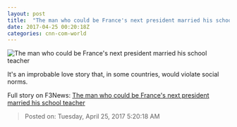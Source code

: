 ```yaml
---
layout: post
title:  "The man who could be France's next president married his school teacher"
date: 2017-04-25 00:20:18Z
categories: cnn-com-world
---
```


![The man who could be France's next president married his school teacher](http://i2.cdn.cnn.com/cnnnext/dam/assets/170202152621-macron-and-wife-super-tease.jpg)

It's an improbable love story that, in some countries, would violate social norms.


Full story on F3News: [The man who could be France's next president married his school teacher](http://www.f3nws.com/n/pPfZMJ)

> Posted on: Tuesday, April 25, 2017 5:20:18 AM
